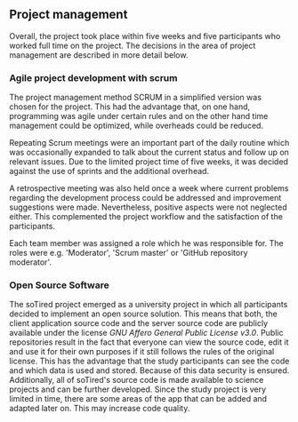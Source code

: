 ## Project management

Overall, the project took place within five weeks and five participants who
worked full time on the project. The decisions in the area of project
management are described in more detail below.

### Agile project development with scrum

The project management method SCRUM in a simplified version was chosen for the
project. This had the advantage that, on one hand, programming was agile
under certain rules and on the other hand time management could be optimized,
while overheads could be reduced.

Repeating Scrum meetings were an important part of the daily routine which was
occasionally expanded to talk about the current status and follow up on
relevant issues. Due to the limited project time of five weeks, it was
decided against the use of sprints and the additional overhead. 

A retrospective meeting was also held once a week where current problems
regarding the development process could be addressed and improvement
suggestions were made. Nevertheless, positive aspects were not neglected
either. This complemented the project workflow and the satisfaction of the
participants.

Each team member was assigned a role which he was responsible for. The roles
were e.g. 'Moderator', 'Scrum master' or 'GitHub repository moderator'.


### Open Source Software

The soTired project emerged as a university project in which all participants
decided to implement an open source solution. This means that both, the
client application source code and the server source code are publicly
available under the license *GNU Affero General Public License v3.0*. Public
repositories result in the fact that everyone can view the source code, edit
it and use it for their own purposes if it still follows the rules of the
original license. This has the advantage that the study participants can see
the code and which data is used and stored. Because of this data security is
ensured. Additionally, all of soTired's source code is made available to
science projects and can be further developed. Since the study project is
very limited in time, there are some areas of the app that can be added and
adapted later on. This may increase code quality.

